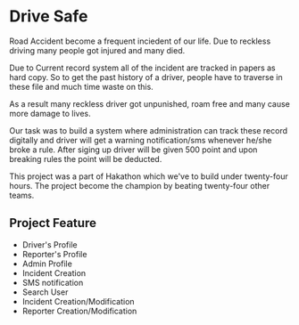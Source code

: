 # Drive Safe
Road Accident become a frequent inciedent of our life. Due to reckless driving many people got injured and many died.

Due to Current record system all of the incident are tracked in papers as hard copy. So to get the past history of a driver, people have to traverse in these file and much time waste on this.

As a result many reckless driver got unpunished, roam free and many cause more damage to lives.

Our task was to build a system where administration can track these record digitally and driver will get a warning notification/sms whenever he/she broke a rule.
After siging up driver will be given 500 point and upon breaking rules the point will be deducted.

This project was a part of Hakathon which we've to build under twenty-four hours. The project become the champion by beating twenty-four other teams.

## Project Feature
- Driver's Profile
- Reporter's Profile
- Admin Profile
- Incident Creation
- SMS notification
- Search User
- Incident Creation/Modification
- Reporter Creation/Modification
